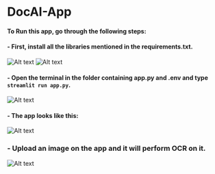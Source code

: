 # DocAI-App
#### To Run this app, go through the following steps:
#### - First, install all the libraries mentioned in the requirements.txt.
![Alt text](<https://github.com/ShoaibMajidDar/DocAI-App/tree/main/images/Screenshot (181).png>)
![Alt text](<https://github.com/ShoaibMajidDar/DocAI-App/tree/main/images/Screenshot (182).png>)
#### - Open the terminal in the folder containing app.py and .env and type `streamlit run app.py`.
![Alt text](<https://github.com/ShoaibMajidDar/DocAI-App/tree/main/images/Screenshot (183).png>)
#### - The app looks like this:
![Alt text](<https://github.com/ShoaibMajidDar/DocAI-App/tree/main/images/Screenshot (184).png>)
### - Upload an image on the app and it will perform OCR on it.
![Alt text](<https://github.com/ShoaibMajidDar/DocAI-App/tree/main/images/Screenshot (187).png>)